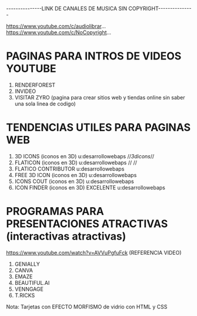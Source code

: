 
---------------LINK DE CANALES DE MUSICA SIN COPYRIGHT---------------

https://www.youtube.com/c/audiolibrar...
https://www.youtube.com/c/NoCopyright...

# PAGINAS PARA INTROS DE VIDEOS YOUTUBE 
1. RENDERFOREST     
2. INVIDEO
3. VISITAR ZYRO (pagina para crear sitios web y tiendas online sin saber una sola linea de codigo)


# TENDENCIAS UTILES PARA PAGINAS WEB
1. 3D ICONS       (iconos en 3D)              u:desarrollowebaps    //*3dicons*//
2. FLATICON       (iconos en 3D)              u:desarrollowebaps    //         //
2. FLATICO CONTRIBUTOR                        u:desarrollowebaps   
3. FREE 3D ICON   (iconos en 3D)              u:desarrollowebaps
4. ICONS COUT     (iconos en 3D)              u:desarrollowebaps
5. ICON FINDER    (iconos en 3D) EXCELENTE    u:desarrollowebaps


# PROGRAMAS PARA PRESENTACIONES ATRACTIVAS (interactivas atractivas)
https://www.youtube.com/watch?v=AVVuPgfuFck  (REFERENCIA VIDEO)
1. GENIALLY     
2. CANVA
3. EMAZE
4. BEAUTIFUL.AI
5. VENNGAGE
6. T.RICKS

Nota: Tarjetas con EFECTO MORFISMO de vidrio con HTML y CSS


